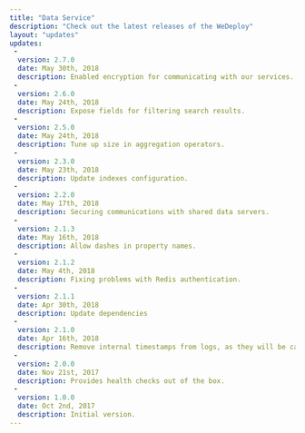 ```yaml
---
title: "Data Service"
description: "Check out the latest releases of the WeDeploy"
layout: "updates"
updates:
 -
  version: 2.7.0
  date: May 30th, 2018
  description: Enabled encryption for communicating with our services.
 -
  version: 2.6.0
  date: May 24th, 2018
  description: Expose fields for filtering search results.
 -
  version: 2.5.0
  date: May 24th, 2018
  description: Tune up size in aggregation operators.
 -
  version: 2.3.0
  date: May 23th, 2018
  description: Update indexes configuration.
 -
  version: 2.2.0
  date: May 17th, 2018
  description: Securing communications with shared data servers.
 -
  version: 2.1.3
  date: May 16th, 2018
  description: Allow dashes in property names.
 -
  version: 2.1.2
  date: May 4th, 2018
  description: Fixing problems with Redis authentication.
 -
  version: 2.1.1
  date: Apr 30th, 2018
  description: Update dependencies
 -
  version: 2.1.0
  date: Apr 16th, 2018
  description: Remove internal timestamps from logs, as they will be calculated by the platform.
 -
  version: 2.0.0
  date: Nov 21st, 2017
  description: Provides health checks out of the box.
 -
  version: 1.0.0
  date: Oct 2nd, 2017
  description: Initial version.
---
```

